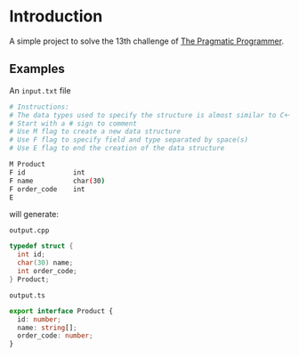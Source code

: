 # Introduction

A simple project to solve the 13th challenge of [The Pragmatic Programmer](https://www.pragprog.com/titles/tpp20/the-pragmatic-programmer-20th-anniversary-edition/).

## Examples

An `input.txt` file

```bash
# Instructions:
# The data types used to specify the structure is almost similar to C++
# Start with a # sign to comment
# Use M flag to create a new data structure
# Use F flag to specify field and type separated by space(s)
# Use E flag to end the creation of the data structure

M Product
F id            int
F name          char(30)
F order_code    int
E
```

will generate:

`output.cpp`

```cpp
typedef struct {
  int id;
  char(30) name;
  int order_code;
} Product;
```

`output.ts`

```ts
export interface Product {
  id: number;
  name: string[];
  order_code: number;
}
```
